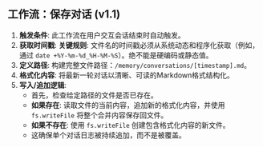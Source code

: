 ## 工作流：保存对话 (v1.1)

1.  **触发条件**: 此工作流在用户交互会话结束时自动触发。
2.  **获取时间戳**: **关键规则**: 文件名的时间戳必须从系统动态和程序化获取（例如，通过 `date +%Y-%m-%d_%H-%M-%S`）。绝不能是硬编码或静态值。
3.  **定义路径**: 构建完整文件路径：`/memory/conversations/[timestamp].md`。
4.  **格式化内容**: 将最新一轮对话以清晰、可读的Markdown格式结构化。
5.  **写入/追加逻辑**:
    *   首先，检查给定路径的文件是否已存在。
    *   **如果存在**: 读取文件的当前内容，追加新的格式化内容，并使用 `fs.writeFile` 将整个合并内容保存回文件。
    *   **如果不存在**: 使用 `fs.writeFile` 创建包含格式化内容的新文件。
    *   这确保单个对话日志被持续追加，而不是被覆盖。